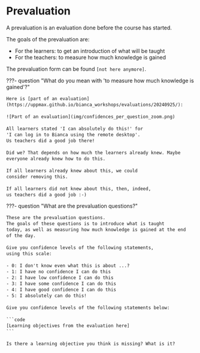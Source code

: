 # Prevaluation

A prevaluation is an evaluation done before the course has started.

The goals of the prevaluation are:

- For the learners: to get an introduction of what will be taught
- For the teachers: to measure how much knowledge is gained

The prevaluation form can be found `[not here anymore]`.

???- question "What do you mean with 'to measure how much knowledge is gained'?"

    Here is [part of an evaluation](https://uppmax.github.io/bianca_workshops/evaluations/20240925/):

    ![Part of an evaluation](img/confidences_per_question_zoom.png)

    All learners stated 'I can absolutely do this!' for
    'I can log in to Bianca using the remote desktop'.
    Us teachers did a good job there!

    Did we? That depends on how much the learners already knew. Maybe
    everyone already knew how to do this.

    If all learners already knew about this, we could
    consider removing this.

    If all learners did not knew about this, then, indeed,
    us teachers did a good job :-)

???- question "What are the prevaluation questions?"

    These are the prevaluation questions.
    The goals of these questions is to introduce what is taught
    today, as well as measuring how much knowledge is gained at the end
    of the day.

    Give you confidence levels of the following statements,
    using this scale:

    - 0: I don't know even what this is about ...?
    - 1: I have no confidence I can do this
    - 2: I have low confidence I can do this
    - 3: I have some confidence I can do this
    - 4: I have good confidence I can do this
    - 5: I absolutely can do this!

    Give you confidence levels of the following statements below:

    ```code
    [Learning objectives from the evaluation here]
    ```

    Is there a learning objective you think is missing? What is it?

